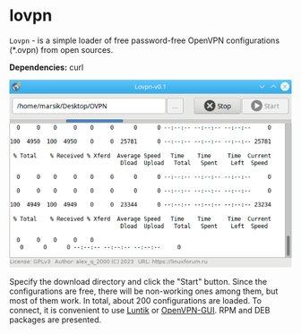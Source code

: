 # lovpn
`Lovpn` - is a simple loader of free password-free OpenVPN configurations (*.ovpn) from open sources.

**Dependencies:** curl

![](https://github.com/AKotov-dev/lovpn/blob/main/ScreenShot1.png)

Specify the download directory and click the "Start" button. Since the configurations are free, there will be non-working ones among them, but most of them work. In total, about 200 configurations are loaded. To connect, it is convenient to use [Luntik](https://github.com/AKotov-dev/luntik) or [OpenVPN-GUI](https://github.com/AKotov-dev/OpenVPN-GUI). RPM and DEB packages are presented.
